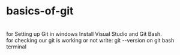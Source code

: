 # basics-of-git
<br> 
for Setting up Git in windows Install 
Visual Studio and Git Bash. 
<br>
for checking our git is working or not write: git --version on git bash terminal
